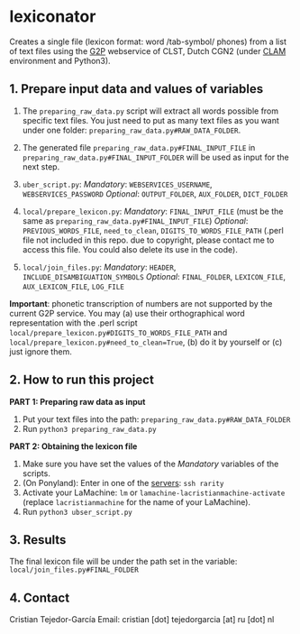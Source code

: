 
# lexiconator
Creates a single file (lexicon format: word /tab-symbol/  phones) from a list of text files using the [G2P](https://webservices.cls.ru.nl/g2pservice/index/) webservice of CLST, Dutch CGN2 (under [CLAM](https://proycon.github.io/LaMachine/) environment and Python3).



## 1. Prepare input data and values of variables
1. The `preparing_raw_data.py` script will extract all words possible from specific text files. You just need to put as many text files as you want under one folder: `preparing_raw_data.py#RAW_DATA_FOLDER`.
 
1. The generated file `preparing_raw_data.py#FINAL_INPUT_FILE` in `preparing_raw_data.py#FINAL_INPUT_FOLDER` will be used as input for the next step.

1.  `uber_script.py`:
*Mandatory*: `WEBSERVICES_USERNAME`, `WEBSERVICES_PASSWORD`
*Optional*: `OUTPUT_FOLDER`, `AUX_FOLDER`, `DICT_FOLDER`

1.  `local/prepare_lexicon.py`:
*Mandatory*: `FINAL_INPUT_FILE` (must be the same as `preparing_raw_data.py#FINAL_INPUT_FILE`)
*Optional*: `PREVIOUS_WORDS_FILE`, `need_to_clean`, `DIGITS_TO_WORDS_FILE_PATH` (.perl file not included in this repo. due to copyright, please contact me to access this file. You could also delete its use in the code).

1. `local/join_files.py`:
*Mandatory*: `HEADER`, `INCLUDE_DISAMBIGUATION_SYMBOLS`
*Optional*: `FINAL_FOLDER`, `LEXICON_FILE`, `AUX_LEXICON_FILE`, `LOG_FILE`


**Important**: phonetic transcription of numbers are not supported by the current G2P service. You may (a) use their orthographical word representation with the .perl script `local/prepare_lexicon.py#DIGITS_TO_WORDS_FILE_PATH` and `local/prepare_lexicon.py#need_to_clean=True`, (b) do it by yourself or (c) just ignore them.



## 2. How to run this project
**PART 1: Preparing raw data as input**
1. Put your text files into the path: `preparing_raw_data.py#RAW_DATA_FOLDER`
1. Run `python3 preparing_raw_data.py`

**PART 2: Obtaining the lexicon file**
1. Make sure you have set the values of the *Mandatory* variables of the scripts.
1. (On Ponyland): Enter in one of the [servers](https://ponyland.science.ru.nl/doku.php?id=wiki:ponyland:about): `ssh rarity`
1. Activate your LaMachine: `lm` or `lamachine-lacristianmachine-activate` (replace `lacristianmachine` for the name of your LaMachine).
1. Run `python3 ubser_script.py`


## 3. Results
The final lexicon file will be under the path set in the variable: `local/join_files.py#FINAL_FOLDER`


## 4. Contact
Cristian Tejedor-García
Email: cristian [dot] tejedorgarcia [at] ru [dot] nl